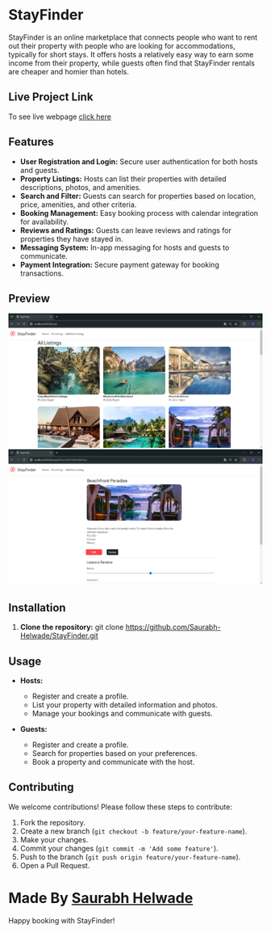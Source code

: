 # StayFinder

StayFinder is an online marketplace that connects people who want to rent out their property with people who are looking for accommodations, typically for short stays. It offers hosts a relatively easy way to earn some income from their property, while guests often find that StayFinder rentals are cheaper and homier than hotels.


## Live Project Link

To see live webpage [click here](https://stayfinder-yx11.onrender.com)


## Features

- **User Registration and Login:** Secure user authentication for both hosts and guests.
- **Property Listings:** Hosts can list their properties with detailed descriptions, photos, and amenities.
- **Search and Filter:** Guests can search for properties based on location, price, amenities, and other criteria.
- **Booking Management:** Easy booking process with calendar integration for availability.
- **Reviews and Ratings:** Guests can leave reviews and ratings for properties they have stayed in.
- **Messaging System:** In-app messaging for hosts and guests to communicate.
- **Payment Integration:** Secure payment gateway for booking transactions.

## Preview

![Preview](https://github.com/Saurabh-Helwade/Stayfinder/blob/2910004ebadb946dcbfab83322d9ffc33cab6cda/Screenshots/Screenshot%202024-07-30%20230831.png)
![Preview](https://github.com/Saurabh-Helwade/Stayfinder/blob/2910004ebadb946dcbfab83322d9ffc33cab6cda/Screenshots/Screenshot%202024-07-30%20230901.png)

## Installation

1. **Clone the repository:**
    git clone https://github.com/Saurabh-Helwade/StayFinder.git


## Usage

- **Hosts:**
  - Register and create a profile.
  - List your property with detailed information and photos.
  - Manage your bookings and communicate with guests.

- **Guests:**
  - Register and create a profile.
  - Search for properties based on your preferences.
  - Book a property and communicate with the host.

## Contributing

We welcome contributions! Please follow these steps to contribute:

1. Fork the repository.
2. Create a new branch (`git checkout -b feature/your-feature-name`).
3. Make your changes.
4. Commit your changes (`git commit -m 'Add some feature'`).
5. Push to the branch (`git push origin feature/your-feature-name`).
6. Open a Pull Request.

# Made By [Saurabh Helwade](https://github.com/Saurabh-Helwade)

Happy booking with StayFinder!
